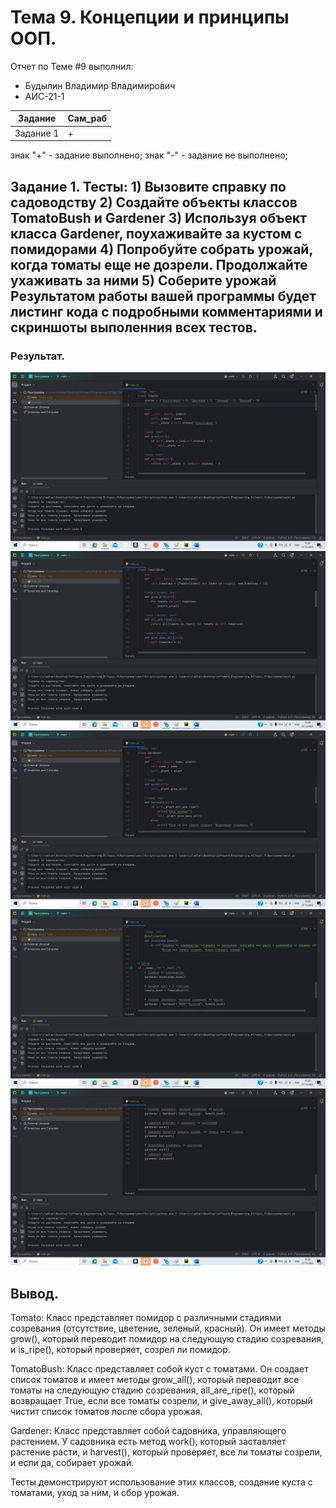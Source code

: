 # Тема 9. Концепции и принципы ООП.
Отчет по Теме #9 выполнил:
- Будылин Владимир Владимирович
- АИС-21-1

| Задание | Сам_раб | 
| ------ | ------ | 
| Задание 1 | + |


знак "+" - задание выполнено; знак "-" - задание не выполнено;

## Задание 1. Тесты: 1) Вызовите справку по садоводству 2) Создайте объекты классов TomatoBush и Gardener 3) Используя объект класса Gardener, поухаживайте за кустом с помидорами 4) Попробуйте собрать урожай, когда томаты еще не дозрели. Продолжайте ухаживать за ними 5) Соберите урожай Результатом работы вашей программы будет листинг кода с подробными комментариями и скриншоты выполенния всех тестов.


### Результат.
![Меню](https://github.com/vladimir-12343/Software_Engineering_0/blob/Тема_9/pic/ex1.1.png)
![Меню](https://github.com/vladimir-12343/Software_Engineering_0/blob/Тема_9/pic/ex1.2.png)
![Меню](https://github.com/vladimir-12343/Software_Engineering_0/blob/Тема_9/pic/ex1.3.png)
![Меню](https://github.com/vladimir-12343/Software_Engineering_0/blob/Тема_9/pic/ex1.4.png)
![Меню](https://github.com/vladimir-12343/Software_Engineering_0/blob/Тема_9/pic/ex1.png)

## Вывод. 
Tomato: Класс представляет помидор с различными стадиями созревания (отсутствие, цветение, зеленый, красный). Он имеет методы grow(), который переводит помидор на следующую стадию созревания, и is_ripe(), который проверяет, созрел ли помидор.

TomatoBush: Класс представляет собой куст с томатами. Он создает список томатов и имеет методы grow_all(), который переводит все томаты на следующую стадию созревания, all_are_ripe(), который возвращает True, если все томаты созрели, и give_away_all(), который чистит список томатов после сбора урожая.

Gardener: Класс представляет собой садовника, управляющего растением. У садовника есть метод work(), который заставляет растение расти, и harvest(), который проверяет, все ли томаты созрели, и если да, собирает урожай.

Тесты демонстрируют использование этих классов, создание куста с томатами, уход за ним, и сбор урожая.




